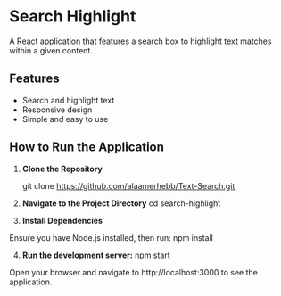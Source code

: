 # Search Highlight

A React application that features a search box to highlight text matches within a given content.

## Features

- Search and highlight text
- Responsive design
- Simple and easy to use

## How to Run the Application

1. **Clone the Repository**

   git clone https://github.com/alaamerhebb/Text-Search.git
2. **Navigate to the Project Directory**
   cd search-highlight

3. **Install Dependencies**

Ensure you have Node.js installed, then run:
   npm install

4. **Run the development server:**
   npm start


Open your browser and navigate to http://localhost:3000 to see the application.
